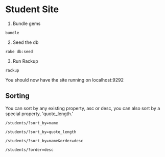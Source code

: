 # Student Site

1. Bundle gems

```
bundle
```

2. Seed the db

```
rake db:seed
```

3. Run Rackup 

```
rackup
```

You should now have the site running on localhost:9292

## Sorting

You can sort by any existing property, asc or desc, you can also sort by a
special property, 'quote_length.'

```
/students/?sort_by=name
```

```
/students/?sort_by=quote_length
```

```
/students/?sort_by=name&order=desc
```

```
/students/?order=desc
```